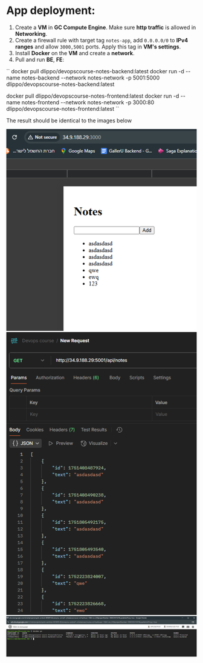 # App deployment:

1. Create a **VM** in **GC Compute Engine**. Make sure **http traffic** is allowed in **Networking**.
2. Create a firewall rule with target tag `notes-app`, add `0.0.0.0/0` to **IPv4 ranges** and allow `3000,5001` ports. Apply this tag in **VM's settings**.
3. Install **Docker** on the **VM** and create a **network**.
4. Pull and run **BE**, **FE**:

``
docker pull dlippo/devopscourse-notes-backend:latest
docker run -d --name notes-backend --network notes-network -p 5001:5000 dlippo/devopscourse-notes-backend:latest

docker pull dlippo/devopscourse-notes-frontend:latest
docker run -d --name notes-frontend --network notes-network -p 3000:80 dlippo/devopscourse-notes-frontend:latest
``

The result should be identical to the images below

![alt text](image.png)
![alt text](image-1.png)
![alt text](image-2.png)

